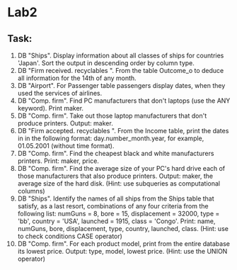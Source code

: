# Lab2

## Task:
1. DB "Ships". Display information about all classes of ships for
countries 'Japan'. Sort the output in descending order by column
type.
2. DB "Firm received. recyclables ". From the table Outcome_o to deduce all
information for the 14th of any month.
3. DB "Airport". For Passenger table passengers display dates,
when they used the services of airlines.
4. DB "Comp. firm". Find PC manufacturers that don't
laptops (use the ANY keyword). Print maker.
5. DB "Comp. firm". Take out those laptop manufacturers that don't
produce printers. Output: maker.
6. DB "Firm accepted. recyclables ". From the Income table, print the dates in
in the following format: day.number_month.year, for example, 01.05.2001 (without
time format).
7. DB "Comp. firm". Find the cheapest black and white manufacturers
printers. Print: maker, price.
8. DB "Comp. firm". Find the average size of your PC's hard drive
each of those manufacturers that also produce printers. Output:
maker, the average size of the hard disk. (Hint: use
subqueries as computational columns)
9. DB "Ships". Identify the names of all ships from the Ships table that
satisfy, as a last resort, combinations of any four
criteria from the following list: numGuns = 8, bore = 15,
displacement = 32000, type = 'bb', country = 'USA', launched = 1915,
class = 'Congo'. Print: name, numGuns, bore, displacement, type,
country, launched, class. (Hint: use to check conditions
CASE operator)
10. DB "Comp. firm". For each product model, print from the entire database
its lowest price. Output: type, model, lowest price. (Hint:
use the UNION operator)
